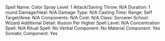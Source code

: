 
Spell Name: Color Spray
Level: 1
Attack/Saving Throw: N/A
Duration: 1 round
Damage/Heal: N/A
Damage Type: N/A
Casting Time: 
Range: Self
Target/Area: N/A
Components: N/A
Cost: N/A
Class: Sorcerer
School:  Wizard
Additional Detail: Illusion
Per Higher Spell Level: N/A
Concentration Spell: N/A
Ritual Spell: No
Verbal Component: No
Material Component: Yes
Somatic Component: Yes
